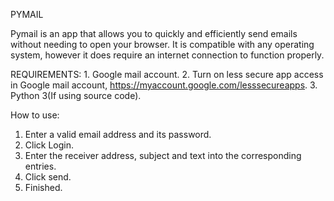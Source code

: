 PYMAIL

Pymail is an app that allows you to quickly and efficiently send emails without needing to open your browser.
It is compatible with any operating system, however it does require an internet connection to function properly.

REQUIREMENTS:
	1. Google mail account.
	2. Turn on less secure app access in Google mail account,
  	https://myaccount.google.com/lesssecureapps.
	3. Python 3(If using source code).

How to use:
1. Enter a valid email address and its password.
2. Click Login.
3. Enter the receiver address, subject and text into the corresponding entries.
4. Click send.
5. Finished.
